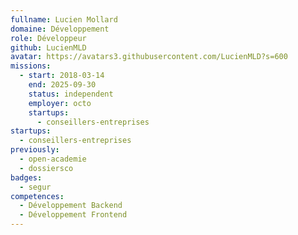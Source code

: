 ```yaml
---
fullname: Lucien Mollard
domaine: Développement
role: Développeur
github: LucienMLD
avatar: https://avatars3.githubusercontent.com/LucienMLD?s=600
missions:
  - start: 2018-03-14
    end: 2025-09-30
    status: independent
    employer: octo
    startups:
      - conseillers-entreprises
startups:
  - conseillers-entreprises
previously:
  - open-academie
  - dossiersco
badges:
  - segur
competences:
  - Développement Backend
  - Développement Frontend
---
```

